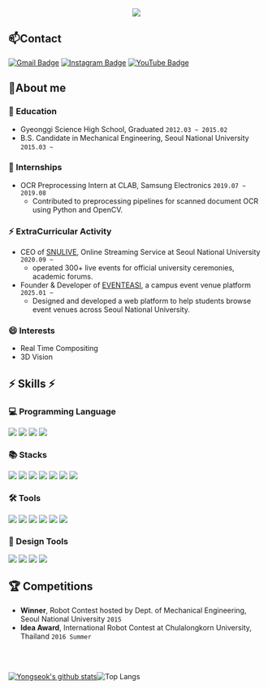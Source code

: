 <div style="display : flex ; align-items : center; justify-content : center">
<!-- <img src="https://readme-typing-svg.demolab.com?font=Fira+Code&pause=5000&size=30&width=530&color=FFFFFF&lines=Welcome+to+Yongseok's+Github!" style="position : absolute ; transform : translateY(-10%)" alt="Typing SVG" /> -->
    <img src="https://capsule-render.vercel.app/api?type=waving&color=5222EF&height=300&section=header&text=Welcome%20to%20Yongseok's%20Github!&fontSize=50&animation=fadeIn&fontAlignY=38&desc=Bring%20happiness%20to%20the%20world%20through%20my%work&descAlignY=52&descAlign=69&fontColor=fff"/>
</div>


## 📫Contact
[![Gmail Badge](https://img.shields.io/badge/-Gmail-c14438?style=flat-square&logo=Gmail&logoColor=white&link=mailto:diyongseok@gmail.com)](mailto:diyongseok@gmail.com) 
[![Instagram Badge](https://img.shields.io/badge/-Instagram-5851DB?style=flat-square&logo=instagram&logoColor=white&link=https://www.instagram.com/diy_ongseok/)](https://www.instagram.com/diy_ongseok/) 
[![YouTube Badge](https://img.shields.io/badge/YouTube-%23FF0000.svg?style=flat-square&logo=YouTube&logoColor=white)](https://www.youtube.com/@DIYongseok)



## 🔭About me

### 📖 Education
- Gyeonggi Science High School, Graduated `2012.03 ~ 2015.02`
- B.S. Candidate in Mechanical Engineering, Seoul National University `2015.03 ~ `

### 🔭 Internships
- OCR Preprocessing Intern at CLAB, Samsung Electronics `2019.07 ~ 2019.08`  
  - Contributed to preprocessing pipelines for scanned document OCR using Python and OpenCV.

### ⚡ ExtraCurricular Activity
- CEO of [SNULIVE](https://snulive.co.kr/career), Online Streaming Service at Seoul National University `2020.09 ~ `  
  - operated 300+ live events for official university ceremonies, academic forums.
- Founder & Developer of [EVENTEASI](https://eventeasi.com), a campus event venue platform `2025.01 ~ `  
  - Designed and developed a web platform to help students browse event venues across Seoul National University.


### 😄 Interests
- Real Time Compositing
- 3D Vision
<!-- ### Additional Information
If you want to see more information about me, here is my [**CV 📥**](https://github.com/Kisooofficial/CV/blob/main/kisoo_cv.pdf) -->

<div>

## ⚡ Skills ⚡

### 💻 Programming Language
<img src="https://img.shields.io/badge/TypeScript-3178C6?style=flat-square&logo=typescript&logoColor=white">
<img src="https://img.shields.io/badge/C++-00599C?style=flat-square&logo=c%2B%2B&logoColor=white">
<img src="https://img.shields.io/badge/C%23-239120?style=flat-square&logo=csharp&logoColor=white">
<img src="https://img.shields.io/badge/Python-3776AB?style=flat-square&logo=python&logoColor=white">

<br/> 
 
### 📚 Stacks  
<img src="https://img.shields.io/badge/Node.js-339933?style=flat-square&logo=nodedotjs&logoColor=white">
<img src="https://img.shields.io/badge/Express-000000?style=flat-square&logo=express&logoColor=white">
<img src="https://img.shields.io/badge/React-61DAFB?style=flat-square&logo=react&logoColor=black">
<img src="https://img.shields.io/badge/MongoDB-47A248?style=flat-square&logo=mongodb&logoColor=white">
<img src="https://img.shields.io/badge/OpenCV-5C3EE8?style=flat-square&logo=opencv&logoColor=white">
<img src="https://img.shields.io/badge/NumPy-013243?style=flat-square&logo=numpy&logoColor=white">
<img src="https://img.shields.io/badge/Docker-2496ED?style=flat-square&logo=docker&logoColor=white">
<br/> 
  
### 🛠 Tools  
<img src="https://img.shields.io/badge/Visual%20Studio%20Code-007ACC?style=flat&logo=visualstudiocode&logoColor=white"/>
<img src="https://img.shields.io/badge/Visual%20Studio-5C2D91?style=flat-square&logo=visualstudio&logoColor=white"/>
<img src="https://img.shields.io/badge/Jupyter-F37626?style=flat&logo=jupyter&logoColor=white"/>  
<img src="https://img.shields.io/badge/Anaconda-44A833?style=flat&logo=anaconda&logoColor=white"/> 
<img src="https://img.shields.io/badge/Unity-000000?style=flat-square&logo=unity&logoColor=white"/>
<img src="https://img.shields.io/badge/Unreal%20Engine-313131?style=flat-square&logo=unrealengine&logoColor=white"/>

### 🎨 Design Tools  
<img src="https://img.shields.io/badge/Adobe%20Photoshop-31A8FF?style=flat-square&logo=adobephotoshop&logoColor=white"/>
<img src="https://img.shields.io/badge/Adobe%20Illustrator-FF9A00?style=flat-square&logo=adobeillustrator&logoColor=white"/>
<img src="https://img.shields.io/badge/Adobe%20Premiere%20Pro-9999FF?style=flat-square&logo=adobepremierepro&logoColor=white"/>
<img src="https://img.shields.io/badge/Adobe%20After%20Effects-9999FF?style=flat-square&logo=adobeaftereffects&logoColor=white"/>


 </div>
 
## 🏆 Competitions
- **Winner**, Robot Contest hosted by Dept. of Mechanical Engineering, Seoul National University `2015`
- **Idea Award**, International Robot Contest at Chulalongkorn University, Thailand `2016 Summer`

<br/>
<br/>

[![Yongseok's github stats](https://github-readme-stats.vercel.app/api?username=DIYongseok&show_icons=true&theme=tokyonight)](https://github.com/kisooofficial)![Top Langs](https://github-readme-stats.vercel.app/api/top-langs/?username=DIYongseok&layout=compact&theme=tokyonight)

  <!--
**Kisooofficial/Kisooofficial** is a ✨ _special_ ✨ repository because its `README.md` (this file) appears on your GitHub profile.


- 🔭 I’m currently working on ...
- 🌱 I’m currently learning ...
- 👯 I’m looking to collaborate on ...
- 🤔 I’m looking for help with ...
- 💬 Ask me about ...
- 📫 How to reach me: ...
- 😄 Pronouns: ...
- ⚡ Fun fact: ...
-->
